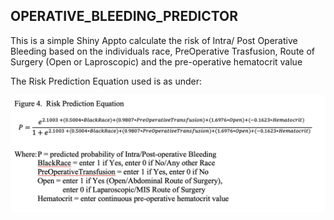 ## OPERATIVE_BLEEDING_PREDICTOR

This is a simple Shiny Appto calculate the risk of Intra/ Post Operative Bleeding based on the individuals race, PreOperative Trasfusion, Route of Surgery (Open or Laproscopic) and the pre-operative hematocrit value

The Risk Prediction Equation used is as under:

<img src="https://github.com/dollaratbrp/OPERATIVE_BLEEDING_PREDICTOR/blob/master/Equation.png"/>
